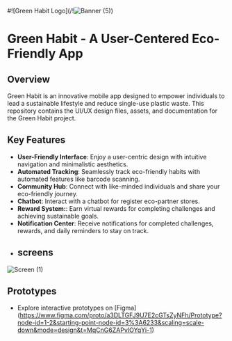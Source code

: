  #![Green Habit Logo](/!![Banner (5)](https://github.com/AmrishChandrasekaran/Amrish-Design-repo/assets/104980922/4c28d8da-f49f-4a61-84cc-37a0c8da4b8f))
# Green Habit - A User-Centered Eco-Friendly App
## Overview

Green Habit is an innovative mobile app designed to empower individuals to lead a sustainable lifestyle and reduce single-use plastic waste. This repository contains the UI/UX design files, assets, and documentation for the Green Habit project.
## Key Features

- **User-Friendly Interface**: Enjoy a user-centric design with intuitive navigation and minimalistic aesthetics.
- **Automated Tracking**: Seamlessly track eco-friendly habits with automated features like barcode scanning.
- **Community Hub**: Connect with like-minded individuals and share your eco-friendly journey.
- **Chatbot**: Interact with a chatbot for register eco-partner stores.
- **Reward System:**: Earn virtual rewards for completing challenges and achieving sustainable goals.
- **Notification Center**: Receive notifications for completed challenges, rewards, and daily reminders to stay on track.
- 
  ## screens
![Screen (1)](https://github.com/AmrishChandrasekaran/Amrish-Design-repo/assets/104980922/b05e8651-173a-40be-bb6d-eb2490f13dfe)

## Prototypes

- Explore interactive prototypes on  [Figma] (https://www.figma.com/proto/a3DLTGFJ9U7E2cGTsZyNFh/Prototype?node-id=1-2&starting-point-node-id=3%3A6233&scaling=scale-down&mode=design&t=MqCnG6ZAPvIOYqYi-1)
